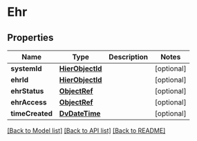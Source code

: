 # Ehr

## Properties
Name | Type | Description | Notes
------------ | ------------- | ------------- | -------------
**systemId** | [**HierObjectId**](HierObjectId.md) |  | [optional] 
**ehrId** | [**HierObjectId**](HierObjectId.md) |  | [optional] 
**ehrStatus** | [**ObjectRef**](ObjectRef.md) |  | [optional] 
**ehrAccess** | [**ObjectRef**](ObjectRef.md) |  | [optional] 
**timeCreated** | [**DvDateTime**](DvDateTime.md) |  | [optional] 

[[Back to Model list]](../README.md#documentation-for-models) [[Back to API list]](../README.md#documentation-for-api-endpoints) [[Back to README]](../README.md)



